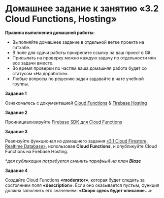 # Домашнее задание к занятию «3.2 Cloud Functions, Hosting»

**Правила выполнения домашней работы:**
* Выполняйте домашнее задание в отдельной ветке проекта на гитхабе.
* В поле для сдачи работы прикрепите ссылку на ваш проект в Git.
* Присылать на проверку можно каждую задачу по отдельности или все задачи вместе.
* Во время проверки по частям ваша домашняя работа будет со статусом «На доработке».
* Любые вопросы по решению задач задавайте в чате учебной группы.

**Задание 1**

Ознакомьтесь с документацией [Cloud Functions](https://firebase.google.com/docs/functions) & [Firebase Hosting](https://firebase.google.com/docs/hosting) 

**Задание 2**

Проинициализируйте [Firebase SDK для Cloud Functions](https://firebase.google.com/docs/functions/get-started) 

**Задание 3**

Реализуйте функционал из домашнего задания [«3.1 Cloud Firestore, Realtime Database»](https://github.com/netology-code/ndtnf-homeworks/tree/master/013-Cloud-Firestore_Realtime-Database), использовав **Cloud Functions**, и опубликуйте Cloud Functions на Firebase Hosting.

**для публикации потребуется сменить тарифный на план **Blaze***

**Задание 4**

Создайте Cloud Functions  **«moderator»**, которая будет следить за состоянием поля **«description»**. Если оно оказывается пустым, 
функция должна заполнить его значением: **«Скоро здесь будет описание…»**
